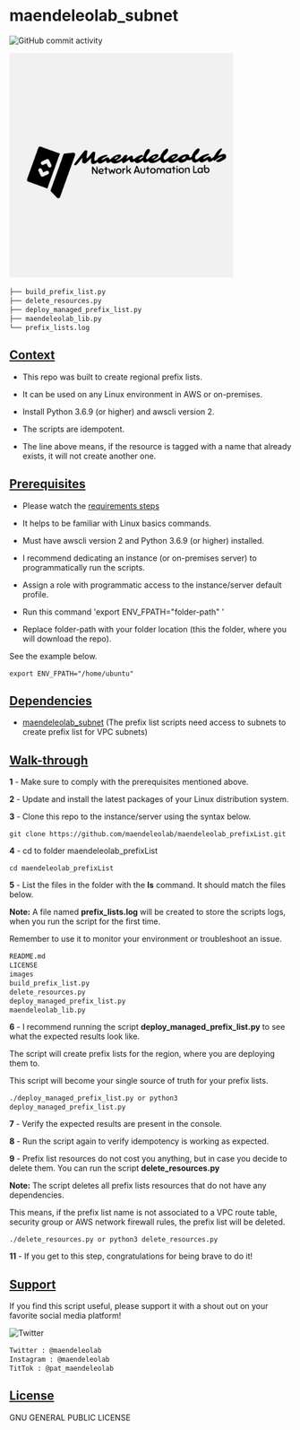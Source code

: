 # maendeleolab_subnet
![GitHub commit activity](https://img.shields.io/github/last-commit/maendeleolab/maendeleolab_prefixList)

<img src="/images/banner.png" width=400>

```
├── build_prefix_list.py
├── delete_resources.py
├── deploy_managed_prefix_list.py
├── maendeleolab_lib.py
└── prefix_lists.log
```

## [Context](#Context)

- This repo was built to create regional prefix lists. 

- It can be used on any Linux environment in AWS or on-premises. 

- Install Python 3.6.9 (or higher) and awscli version 2.

- The scripts are idempotent.

- The line above means, if the resource is tagged with a name that already exists, it will not create another one.

## [Prerequisites](#Prerequisites)

- Please watch the [requirements steps](https://www.youtube.com/watch?v=gMM-d1uZ0Ks&t=12s)

- It helps to be familiar with Linux basics commands.

- Must have awscli version 2 and Python 3.6.9 (or higher) installed.

- I recommend dedicating an instance (or on-premises server) to programmatically run the scripts.  

- Assign a role with programmatic access to the instance/server default profile.

- Run this command 'export ENV_FPATH="folder-path" ' 

- Replace folder-path with your folder location (this the folder, where you will download the repo). 

See the example below.

```
export ENV_FPATH="/home/ubuntu"
```

## [Dependencies](#Dependencies)

- [maendeleolab_subnet](https://github.com/maendeleolab/maendeleolab_subnet) (The prefix list scripts need access to subnets to create prefix list for VPC subnets)

## [Walk-through](#Walk-through)

**1**  - Make sure to comply with the prerequisites mentioned above.

**2**  - Update and install the latest packages of your Linux distribution system.

**3**  - Clone this repo to the instance/server using the syntax below.

```
git clone https://github.com/maendeleolab/maendeleolab_prefixList.git
```

**4**  - cd to folder maendeleolab_prefixList

```
cd maendeleolab_prefixList
```

**5**  - List the files in the folder with the **ls** command. It should match the files below.

**Note:** A file named **prefix_lists.log** will be created to store the scripts logs, when you run the script for the first time.

Remember to use it to monitor your environment or troubleshoot an issue.

```
README.md
LICENSE
images
build_prefix_list.py
delete_resources.py
deploy_managed_prefix_list.py
maendeleolab_lib.py
```

**6**  - I recommend running the script **deploy_managed_prefix_list.py** to see what the expected results look like.

The script will create prefix lists for the region, where you are deploying them to.

This script will become your single source of truth for your prefix lists. 

```
./deploy_managed_prefix_list.py or python3 deploy_managed_prefix_list.py
```

**7**  - Verify the expected results are present in the console. 

**8**  - Run the script again to verify idempotency is working as expected. 

**9**  - Prefix list resources do not cost you anything, but in case you decide to delete them. You can run the script **delete_resources.py**
	
**Note:** The script deletes all prefix lists resources that do not have any dependencies. 
	
This means, if the prefix list name is not associated to a VPC route table, security group or AWS network firewall rules, the prefix list will be deleted. 

```
./delete_resources.py or python3 delete_resources.py
```

**11** - If you get to this step, congratulations for being brave to do it! 

## [Support](#Support)
If you find this script useful, please support it with a shout out on your favorite social media platform!

![Twitter](https://img.shields.io/twitter/follow/maendeleolab?style=social)
```
Twitter : @maendeleolab
Instagram : @maendeleolab
TitTok : @pat_maendeleolab
```
## [License](#License)
GNU GENERAL PUBLIC LICENSE

	
